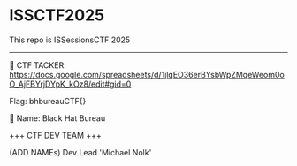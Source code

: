 # ISSCTF2025
This repo is ISSessionsCTF 2025
_______________________________

  📖 CTF TACKER: https://docs.google.com/spreadsheets/d/1jlqEO36erBYsbWpZMqeWeom0oO_AjFBYrjDYpK_kOz8/edit#gid=0
  

  Flag: bhbureauCTF{}
  
  
  👀 Name: Black Hat Bureau 


+++ CTF DEV TEAM +++

(ADD NAMEs) 
Dev Lead 'Michael Nolk'
